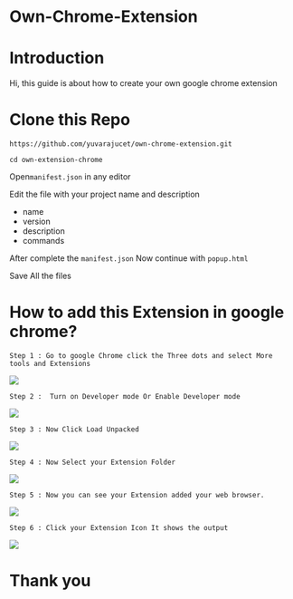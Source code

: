 # Own-Chrome-Extension
<h1>Introduction</h1>
<p>Hi, this guide is about how to create your own google chrome extension</p>

<h1>Clone this Repo</h1>

```https://github.com/yuvarajucet/own-chrome-extension.git```

```cd own-extension-chrome```

Open```manifest.json``` in any editor
<p>Edit the file with your project name and description</p>
<ul>
<li>name</li> 
<li>version</li>
<li>description</li>
<li>commands</li>
</ul>

After complete the  ```manifest.json```  Now continue with  ```popup.html```

<p>Save All the files</p>

# How to add this Extension in google chrome?
```
Step 1 : Go to google Chrome click the Three dots and select More tools and Extensions
```
<img src="https://raw.githubusercontent.com/yuvarajucet/own-extension-chrome/master/img/1.png"/>

```
Step 2 :  Turn on Developer mode Or Enable Developer mode
```
<img src="https://raw.githubusercontent.com/yuvarajucet/own-extension-chrome/master/img/2.png"/>

```
Step 3 : Now Click Load Unpacked
```
<img src="https://raw.githubusercontent.com/yuvarajucet/own-extension-chrome/master/img/3.png"/>

```
Step 4 : Now Select your Extension Folder
```
<img src="https://raw.githubusercontent.com/yuvarajucet/own-extension-chrome/master/img/4.png"/>

```
Step 5 : Now you can see your Extension added your web browser.
```
<img src="https://raw.githubusercontent.com/yuvarajucet/own-extension-chrome/master/img/5.png"/>

```
Step 6 : Click your Extension Icon It shows the output
```
<img src="https://raw.githubusercontent.com/yuvarajucet/own-extension-chrome/master/img/6.png"/>

# Thank you

